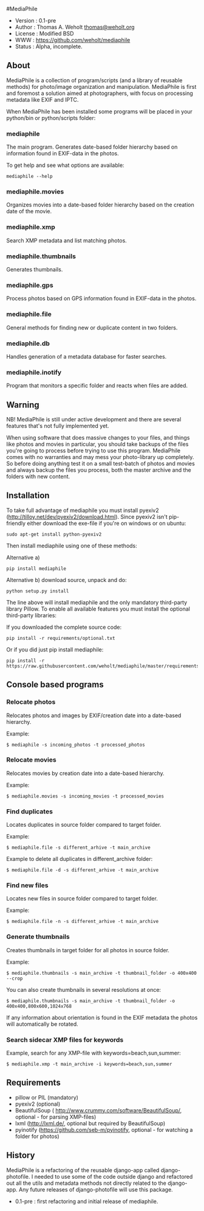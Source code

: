 #MediaPhile

- Version : 0.1-pre
- Author : Thomas A. Weholt <thomas@weholt.org>
- License : Modified BSD
- WWW : https://github.com/weholt/mediaphile
- Status : Alpha, incomplete.

## About

MediaPhile is a collection of program/scripts (and a library of reusable methods) for photo/image organization and
manipulation. MediaPhile is first and foremost a solution aimed at photographers, with focus on processing metadata like
EXIF and IPTC.

When MediaPhile has been installed some programs will be placed in your python/bin or python/scripts folder:

### mediaphile

The main program. Generates date-based folder hierarchy based on information found in EXIF-data in the photos.

To get help and see what options are available:

    mediaphile --help

### mediaphile.movies

Organizes movies into a date-based folder hierarchy based on the creation date of the movie.

### mediaphile.xmp

Search XMP metadata and list matching photos.

### mediaphile.thumbnails

Generates thumbnails.

### mediaphile.gps

Process photos based on GPS information found in EXIF-data in the photos.

### mediaphile.file

General methods for finding new or duplicate content in two folders.

### mediaphile.db

Handles generation of a metadata database for faster searches.

### mediaphile.inotify

Program that monitors a specific folder and reacts when files are added.


## Warning

NB! MediaPhile is still under active development and there are several features that's not fully implemented yet.

When using software that does massive changes to your files, and things like photos and movies in particular, you should
take backups of the files you're going to process before trying to use this program. MediaPhile comes with no warranties
and may mess your photo-library up completely. So before doing anything test it on a small test-batch of photos and movies
and always backup the files you process, both the master archive and the folders with new content.

## Installation

To take full advantage of mediaphile you must install pyexiv2 (http://tilloy.net/dev/pyexiv2/download.html). Since pyexiv2
isn't pip-friendly either download the exe-file if you're on windows or on ubuntu:

    sudo apt-get install python-pyexiv2

Then install mediaphile using one of these methods:

Alternative a)

    pip install mediaphile


Alternative b) download source, unpack and do:

    python setup.py install

The line above will install mediaphile and the only mandatory third-party library Pillow. To enable all available features you must
install the optional third-party libraries:

If you downloaded the complete source code:

    pip install -r requirements/optional.txt

Or if you did just pip install mediaphile:

    pip install -r https://raw.githubusercontent.com/weholt/mediaphile/master/requirements/optional.txt


## Console based programs


### Relocate photos

Relocates photos and images by EXIF/creation date into a date-based hierarchy.

Example:

    $ mediaphile -s incoming_photos -t processed_photos

### Relocate movies

Relocates movies by creation date into a date-based hierarchy.

Example:

    $ mediaphile.movies -s incoming_movies -t processed_movies

### Find duplicates

Locates duplicates in source folder compared to target folder.

Example:

    $ mediaphile.file -s different_arhive -t main_archive

Example to delete all duplicates in different_archive folder:

    $ mediaphile.file -d -s different_arhive -t main_archive

### Find new files

Locates new files in source folder compared to target folder.

Example:

    $ mediaphile.file -n -s different_arhive -t main_archive


### Generate thumbnails

Creates thumbnails in target folder for all photos in source folder.

Example:

    $ mediaphile.thumbnails -s main_archive -t thumbnail_folder -o 400x400 --crop

You can also create thumbnails in several resolutions at once:

    $ mediaphile.thumbnails -s main_archive -t thumbnail_folder -o 400x400,800x600,1024x768

If any information about orientation is found in the EXIF metadata the photos will automatically be rotated.

### Search sidecar XMP files for keywords


Example, search for any XMP-file with keywords=beach,sun,summer:

    $ mediaphile.xmp -t main_archive -i keywords=beach,sun,summer


## Requirements

* pillow or PIL (mandatory)
* pyexiv2 (optional)
* BeautifulSoup ( http://www.crummy.com/software/BeautifulSoup/, optional - for parsing XMP-files)
* lxml (http://lxml.de/, optional but required by BeautifulSoup)
* pyinotify (https://github.com/seb-m/pyinotify, optional - for watching a folder for photos)


## History

MediaPhile is a refactoring of the reusable django-app called django-photofile. I needed to use some of the code outside django and
refactored out all the utils and metadata methods not directly related to the django-app. Any future releases of
django-photofile will use this package.

- 0.1-pre : first refactoring and initial release of mediaphile.